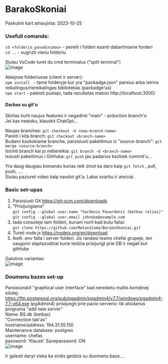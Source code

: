 # BarakoSkoniai
Paskutini kart atnaujinta: 2023-10-25

### Usefull comands:

``cd <folderio_pavadinimas>`` - pereiti i folderi esanti dabartiniame forderi  
``cd ..`` - sugrizti vienu folderiu  
  
Siulau VsCode turet du cmd terminalus ("split terminal")  
![image](https://github.com/MatasSioma/BarakoSkoniai/assets/55746081/1a46f91c-14ed-4338-a52c-846b312ceb4c)

Abiejose folderiuose (client ir server):  
``npm install `` - tame folderyje kur yra "packadge.json" parsius arba istrins reikalingus/nereikalingas bibliotekas (packadge'us)  
``npm start`` - paleisti puslapi, tada rezultatas matosi http://localhost:3000/  

#### Darbas su git'u
  
Skirtas kurti naujus features ir negadinti "main" - prduction branch'o  
Jei kas neaisku, klauskit ChatGpt...  
  
Naujas branchas: ``git checkout -b <new-branch-name>``  
Pareiti i kita branch: ``git checkout <branch-name>``  
Budami kazkokiame branche, parsisiusti pakeitimus is "source-branch": ``git merge <source-branch>``  
Istrinti branch kai jo nebereikia: ``git branch -d <branch-name>``  
Issiusti pakeitimus i GitHuba: ``git push`` jau padarius kazkiek commit'u...  
  
Yra daug daugiau komandu kurias reik zinot ka daro kaip ``git fetch`` , pull, push, ....  
Siulau paziuret video kaip naudot git'a. Labai svarbu ir ateiciai.  

### Basic set-upas
  
1. Parsisiusti Git https://git-scm.com/downloads  
2. "Prisijungiame"  
``git config --global user.name "Vardenis Pavardenis (betkas reliai)"``  
``git config --global user.email johndoe@example.com``  
3. tada consoleje tam folderi, kuriam norit kad butu failai:  
``git clone https://github.com/MatasSioma/BarakoSkoniai.git``  
4. Tureti node.js https://nodejs.org/en/download  
5. Ikelti .env faila i server folderi. Jis randasi teams chefai grupeje, ten saugomi slaptazodziai kurie leidzia prisijungt prie DB ir negali but gitHube  
  
Galutinis variantas:  
![image](https://github.com/MatasSioma/BarakoSkoniai/assets/55746081/6ff8fd60-b32a-4560-842c-5792befaf44f)


### Doumenu bazes set-up

Parsisiunskit "graphical user interface" kad nereiketu maltis komdinej eilutej: https://ftp.postgresql.org/pub/pgadmin/pgadmin4/v7.7/windows/pgadmin4-7.7-x64.exe (pgAdmin4)
prisijungti prie pacio serverio: tik atsidarius programa "add new server"  
Name: BS.db (betkas)  
"Connection tab'as"  
hostname/address: 194.31.55.150  
Maintenance database: postgres  
username: chefas  
password: 'Klausti' 
Savepassword: ON  
![image](https://github.com/MatasSioma/BarakoSkoniai/assets/55746081/792f4064-56ef-4738-afb4-14d3890a8b08)

Ir galesit daryt viska ka sirdis geidzia su duomenu baze....
